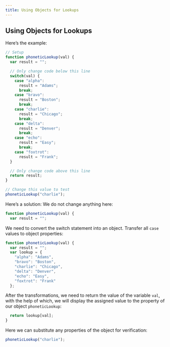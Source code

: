 ```yaml
---
title: Using Objects for Lookups
---
```

## Using Objects for Lookups

<!-- The article goes here, in GitHub-flavored Markdown. Feel free to add YouTube videos, images, and CodePen/JSBin embeds  -->

Here’s the example:
```javascript
// Setup
function phoneticLookup(val) {
  var result = "";

  // Only change code below this line
  switch(val) {
    case "alpha": 
      result = "Adams";
      break;
    case "bravo": 
      result = "Boston";
      break;
    case "charlie": 
      result = "Chicago";
      break;
    case "delta": 
      result = "Denver";
      break;
    case "echo": 
      result = "Easy";
      break;
    case "foxtrot": 
      result = "Frank";
  }

  // Only change code above this line
  return result;
}

// Change this value to test
phoneticLookup("charlie");
```

Here’s a solution:
We do not change anything here:
```javascript
function phoneticLookup(val) {
  var result = "";
```
We need to convert the switch statement into an object. Transfer all `case` values to object properties: 

```javascript
function phoneticLookup(val) {
  var result = "";
  var lookup = {
    "alpha": "Adams",
    "bravo": "Boston",
    "charlie": "Chicago",
    "delta": "Denver",
    "echo": "Easy",
    "foxtrot": "Frank"
  };
  ```
After the transformations, we need to return the value of the variable `val`, with the help of which, we will display the assigned value to the property of our object `phoneticLookup`:

```javascript
  return lookup[val];
}
 ```
 Here we can substitute any properties of the object for verification:
 ```javascript
phoneticLookup("charlie");
 ```
<!-- The article goes here, in GitHub-flavored Markdown. Feel free to add YouTube videos, images, and CodePen/JSBin embeds  -->

<!--stackedit_data:
eyJoaXN0b3J5IjpbLTE5NzczNTUzMzgsLTgyNTMwNTQ4LC0xOT
M0ODkzMjUsMjA1Mjk5NTg2MCwxNTYxMDAxNzU3LDE4Mzc1NTIy
OTMsLTExNTAxMzMyNjcsMTUxMzg0NjIwNCwtMjE0Njc2NDQ0Ny
wtMjQwNjA3MDU1LDIxMzU2MDE2MjQsODE1MjM2OTU4LDgyMDgx
NTI4NywtMTE1NjQzMjYyNiwtNTk4OTI1NDA2LC05OTIzNDYyOT
csLTEzNjUwMDc3NTUsMzU1MTQzMDQ3LC0xMjUzODgyMzc4LC0x
NDQ0MDg0MjQ0XX0=
-->